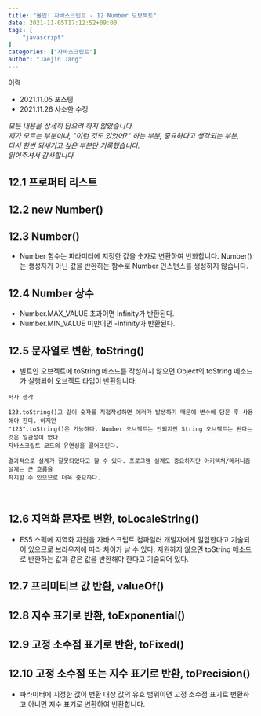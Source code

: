 ```yaml
---
title: "몰입! 자바스크립트 - 12 Number 오브젝트"
date: 2021-11-05T17:12:52+09:00
tags: [
	"javascript"
]
categories: ["자바스크립트"]
author: "Jaejin Jang"
---
```


이력
- 2021.11.05 포스팅
- 2021.11.26 사소한 수정

*모든 내용을 상세히 담으려 하지 않았습니다.  
제가 모르는 부분이나, "이런 것도 있었어?" 하는 부분, 중요하다고 생각되는 부분,  
다시 한번 되새기고 싶은 부분만 기록했습니다.  
읽어주셔서 감사합니다.*

## 12.1 프로퍼티 리스트
## 12.2 new Number()
## 12.3 Number()
- Number 함수는 파라미터에 지정한 값을 숫자로 변환하여 반화합니다. Number()는 생성자가 아닌 값을 반환하는 함수로 Number 인스턴스를 생성하지 않습니다.

## 12.4 Number 상수
- Number.MAX_VALUE 초과이면 Infinity가 반환된다.
- Number.MIN_VALUE 미만이면 -Infinity가 반환된다.

## 12.5 문자열로 변환, toString()
- 빌트인 오브젝트에 toString 메소드를 작성하지 않으면 Object의 toString 메소드가 실행되어 오브젝트 타입이 반환됩니다.

```
저자 생각

123.toString()고 같이 숫자를 직접작성하면 에러가 발생하기 때문에 변수에 담은 후 사용해야 한다. 하지만
"123".toString()은 가능하다. Number 오브젝트는 안되지만 String 오브젝트는 된다는 것은 일관성이 없다.
자바스크립트 코드의 유연성을 떨어뜨린다.

결과적으로 설계가 잘못되었다고 할 수 있다. 프로그램 설계도 중요하지만 아키텍처/메커니즘 설계는 큰 흐름을
좌지할 수 있으므로 더욱 중요하다.
```
​
## 12.6 지역화 문자로 변환, toLocaleString()
- ES5 스펙에 지역화 자원을 자바스크립트 컴파일러 개발자에게 일임한다고 기술되어 있으므로 브라우저에 따라 차이가 날 수 있다. 지원하지 않으면 toString 메소드로 반환하는 값과 같은 값을 반환해야 한다고 기술되어 있다.

## 12.7 프리미티브 값 반환, valueOf()
## 12.8 지수 표기로 반환, toExponential()
## 12.9 고정 소수점 표기로 반환, toFixed()
## 12.10 고정 소수점 또는 지수 표기로 반환, toPrecision()
- 파라미터에 지정한 값이 변환 대상 값의 유효 범위이면 고정 소수점 표기로 변환하고 아니면 지수 표기로 변환하여 반환합니다.